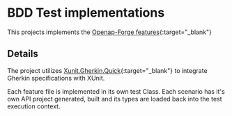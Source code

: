# BDD Test implementations

This projects implements the [Openap-Forge features](https://github.com/ScottLogic/openapi-forge/tree/master/features){:target="\_blank"}

## Details

The project utilizes [Xunit.Gherkin.Quick](https://github.com/ttutisani/Xunit.Gherkin.Quick){:target="\_blank"} to integrate Gherkin specifications with XUnit.

Each feature file is implemented in its own test Class.
Each scenario has it's own API project generated, built and its types are loaded back into the test execution context.
